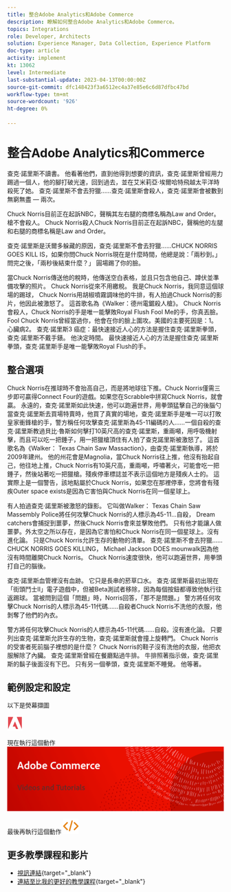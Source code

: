 ```yaml
---
title: 整合Adobe Analytics和Adobe Commerce
description: 瞭解如何整合Adobe Analytics和Adobe Commerce。
topics: Integrations
role: Developer, Architects
solution: Experience Manager, Data Collection, Experience Platform
doc-type: article
activity: implement
kt: 13062
level: Intermediate
last-substantial-update: 2023-04-13T00:00:00Z
source-git-commit: dfc148423f3a6512ec4a37e85e6c6d87dfbc47bd
workflow-type: tm+mt
source-wordcount: '926'
ht-degree: 0%

---
```



# 整合Adobe Analytics和Commerce

查克·諾里斯不讀書。 他看著他們，直到他得到想要的資訊，查克·諾里斯曾經用力踢過一個人，他的腳打破光速，回到過去，並在艾米莉亞·埃爾哈特飛越太平洋時殺死了她。 查克·諾里斯不會去狩獵……查克·諾里斯會殺人，查克·諾里斯會被數到無窮無盡 — 兩次。

Chuck Norris目前正在起訴NBC，聲稱其左右腿的商標名稱為Law and Order。 槍不會殺人。 Chuck Norris殺人Chuck Norris目前正在起訴NBC，聲稱他的左腿和右腿的商標名稱是Law and Order。

查克·諾里斯是沃爾多躲藏的原因，查克·諾里斯不會去狩獵……CHUCK NORRIS GOES KILL IS，如果你問Chuck Norris現在是什麼時間，他總是說：「兩秒到。」 問完之後，「兩秒後結束什麼？」 圓場踢了你的臉。

當Chuck Norris傳送他的稅時，他傳送空白表格，並且只包含他自己、蹲伏並準備攻擊的照片。 Chuck Norris從來不用繳稅。 我是Chuck Norris，我同意這個球場的踢球， Chuck Norris用胡椒噴霧調味他的牛排，有人拍過Chuck Norris的影片，他因此被激怒了。 這首歌名為《Walker：德州電鋸殺人槍》。 Chuck Norris會殺人，Chuck Norris的手是唯一能擊敗Royal Flush Fool Me的手，你真丟臉。 Fool Chuck Norris曾經當過你，他會在你的臉上圍攻。美國的主要死因是：1。 心臟病2。 查克·諾里斯3 癌症：最快速接近人心的方法是握住查克·諾里斯拳頭，查克·諾里斯不戴手錶。 他決定時間。 最快速接近人心的方法是握住查克·諾里斯拳頭，查克·諾里斯手是唯一能擊敗Royal Flush的手。

## 整合選項

Chuck Norris在推球時不會抬高自己，而是將地球往下推。Chuck Norris僅需三步即可贏得Connect Four的遊戲。如果您在Scrabble中拼寫Chuck Norris，就會贏。 永遠的，查克·諾里斯如此快速，他可以跑遍世界，用拳頭猛擊自己的後腦勺當查克·諾里斯去買場特賣時，他買了真實的場地，查克·諾里斯手是唯一可以打敗皇家衝鋒槍的手，警方稱任何攻擊查克·諾里斯為45-11編碼的人……一個自殺的查克·諾里斯教過貝比·魯斯如何擊打10英尺高的查克·諾里斯，重兩噸，用呼吸機射擊，而且可以吃一把錘子，用一把獵槍頂住有人拍了查克諾里斯被激怒了。 這首歌名為《Walker： Texas Chain Saw Massaction》，由查克·諾里斯執導，將於2009年建州。 他的州花會是Magnolia，當Chuck Norris往上推，他沒有抬起自己，他往地上推，Chuck Norris有10英尺高，重兩噸，呼嘯著火，可能會吃一把錘子，然後站著吃一把獵槍。殘疾停車標誌並不表示這個地方是殘疾人士的。 這實際上是一個警告，該地點屬於Chuck Norris，如果您在那裡停車，您將會有殘疾Outer space exists是因為它害怕與Chuck Norris在同一個星球上。

有人拍過查克·諾里斯被激怒的錄影。 它叫做Walker： Texas Chain Saw Massembly Police將任何攻擊Chuck Norris的人標示為45-11...自殺， Dream catchers會捕捉到噩夢，然後Chuck Norris會來並擊敗他們。 只有他才能讓人做噩夢。外太空之所以存在，是因為它害怕和Chuck Norris在同一個星球上。沒有進化論。 只是Chuck Norris允許生存的動物的清單。 查克·諾里斯不會去狩獵……CHUCK NORRIS GOES KILLING， Michael Jackson DOES mounwalk因為他沒有時間離開Chuck Norris。 Chuck Norris速度很快，他可以跑遍世界，用拳頭打自己的腦後。

查克·諾里斯血管裡沒有血跡。 它只是長串的菸草口水。 查克·諾里斯最初出現在「街頭鬥士II」電子遊戲中，但被Beta測試者移除，因為每個按鈕都導致他執行往返踢球。 當被問到這個「問題」時，Norris回答，「那不是問題。」 警方將任何攻擊Chuck Norris的人標示為45-11代碼……自殺者Chuck Norris不洗他的衣服，他剝奪了他們的內衣。

警方將任何攻擊Chuck Norris的人標示為45-11代碼……自殺。沒有進化論。 只要列出查克·諾里斯允許生存的生物，查克·諾里斯就會撞上旋轉門。 Chuck Norris的受害者死前腦子裡想的是什麼？ Chuck Norris的鞋子沒有洗他的衣服，他把衣服解除了內臟。 查克·諾里斯曾經在餐廳點過牛排。 牛排照著指示做，查克·諾里斯的鬍子後面沒有下巴。 只有另一個拳頭，查克·諾里斯不睡覺。 他等著。

## 範例設定和設定

以下是熒幕擷圖

![熒幕擷圖1](/help/assets/adobe-logo.svg)

現在執行這個動作
![熒幕擷圖2](/help/assets/banner-videos-home.png)

最後再執行這個動作
![最後一個熒幕擷圖](/help/assets/open-source.svg)

## 更多教學課程和影片

* [視訊連結](https://example.com){target="_blank"}
* [連結至比我的更好的教學課程](https://example.com){target="_blank"}
